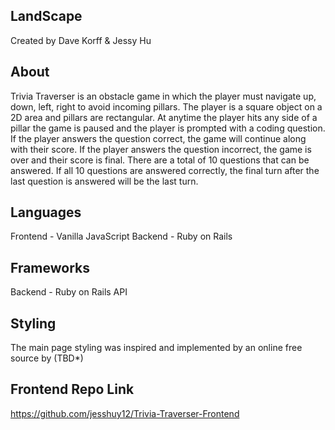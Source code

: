 ## LandScape

Created by Dave Korff & Jessy Hu

## About

Trivia Traverser is an obstacle game in which the player must navigate up, down, left, right to avoid incoming pillars. The player is a square object on a 2D area and pillars are rectangular. At anytime the player hits any side of a pillar the game is paused and the player is prompted with a coding question. If the player answers the question correct, the game will continue along with their score. If the player answers the question incorrect, the game is over and their score is final. There are a total of 10 questions that can be answered. If all 10 questions are answered correctly, the final turn after the last question is answered will be the last turn.

## Languages

Frontend - Vanilla JavaScript
Backend - Ruby on Rails

## Frameworks

Backend - Ruby on Rails API

## Styling

The main page styling was inspired and implemented by an online free source by (TBD*)

## Frontend Repo Link

https://github.com/jesshuy12/Trivia-Traverser-Frontend
